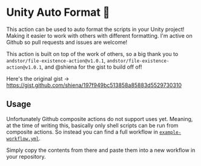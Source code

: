 # Unity Auto Format 🔎

This action can be used to auto format the scripts in your Unity project! Making it easier to work with others with different formatting. I'm active on Github so pull requests and issues are welcome!

This action is built on top of the work of others, so a big thank you to `andstor/file-existence-action@v1.0.1`, `andstor/file-existence-action@v1.0.1`, and @shiena for the gist to build off of!

Here's the original gist → https://gist.github.com/shiena/197f949bc513858a85883d5529730310

## Usage

Unfortunately Github composite actions do not support uses yet. Meaning, at the time of writing this, basically only shell scripts can be run from composite actions. So instead you can find a full workflow in [`example-workflow.yml`](example-workflow.yml).

Simply copy the contents from there and paste them into a new workflow in your repository.
